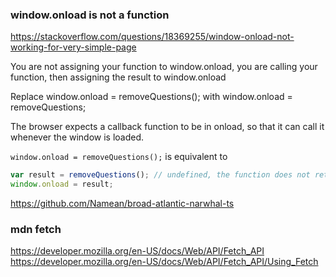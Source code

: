 

### window.onload is not a function
https://stackoverflow.com/questions/18369255/window-onload-not-working-for-very-simple-page


You are not assigning your function to window.onload, you are calling your function, then assigning the result to window.onload

Replace window.onload = removeQuestions(); with window.onload = removeQuestions;

The browser expects a callback function to be in onload, so that it can call it whenever the window is loaded.

`window.onload = removeQuestions();` is equivalent to

```js
var result = removeQuestions(); // undefined, the function does not return anything
window.onload = result;
```

https://github.com/Namean/broad-atlantic-narwhal-ts

### mdn fetch
https://developer.mozilla.org/en-US/docs/Web/API/Fetch_API
https://developer.mozilla.org/en-US/docs/Web/API/Fetch_API/Using_Fetch